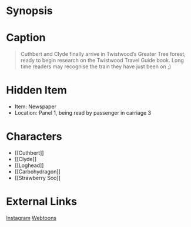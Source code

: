 # Synopsis


# Caption
> Cuthbert and Clyde finally arrive in Twistwood’s Greater Tree forest, ready to begin research on the Twistwood Travel Guide book. Long time readers may recognise the train they have just been on ;)

# Hidden Item
* Item: Newspaper
* Location: <spoiler>Panel 1, being read by passenger in carriage 3</spoiler>

# Characters
* [[Cuthbert]]
* [[Clyde]]
* [[Loghead]]
* [[Carbohydragon]]
* [[Strawberry Soo]]

# External Links
[Instagram](https://www.instagram.com/p/CSNYU87jWwY/?igshid=YmMyMTA2M2Y=)
[Webtoons](https://www.webtoons.com/en/challenge/twistwood-tales/89-cuthbert-and-clyde/viewer?title_no=344740&episode_no=95)